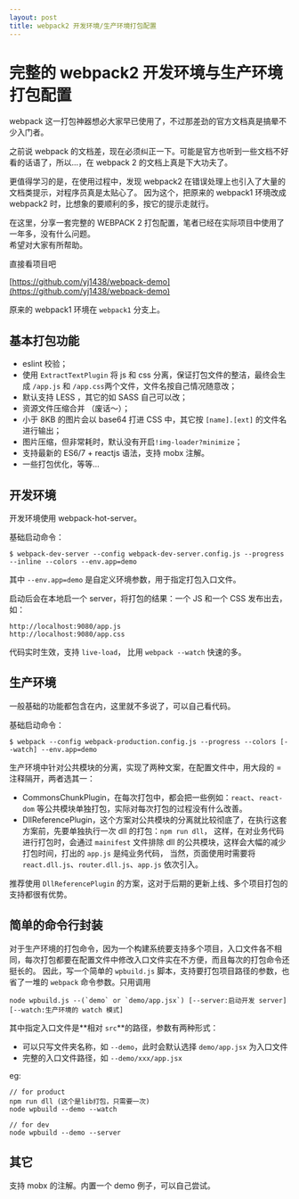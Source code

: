```yaml
---
layout: post
title: webpack2 开发环境/生产环境打包配置
---
```


# 完整的 webpack2 开发环境与生产环境打包配置

webpack 这一打包神器想必大家早已使用了，不过那差劲的官方文档真是搞晕不少入门者。 

之前说 webpack 的文档差，现在必须纠正一下。可能是官方也听到一些文档不好看的话语了，所以...，在 webpack 2 的文档上真是下大功夫了。

更值得学习的是，在使用过程中，发现 webpack2 在错误处理上也引入了大量的文档类提示，对程序员真是太贴心了。
因为这个，把原来的 webpack1 环境改成 webpack2 时，比想象的要顺利的多，按它的提示走就行。

在这里，分享一套完整的 WEBPACK 2 打包配置，笔者已经在实际项目中使用了一年多，没有什么问题。  
希望对大家有所帮助。

直接看项目吧

[https://github.com/yj1438/webpack-demo](https://github.com/yj1438/webpack-demo)

原来的 webpack1 环境在 `webpack1` 分支上。

## 基本打包功能

* eslint 校验；
* 使用 `ExtractTextPlugin` 将 js 和 css 分离，保证打包文件的整洁，最终会生成 `/app.js` 和 `/app.css`两个文件，文件名按自己情况随意改；
* 默认支持 LESS ，其它的如 SASS 自己可以改；
* 资源文件压缩合并 （废话～）；
* 小于 8KB 的图片会以 base64 打进 CSS 中，其它按 `[name].[ext]` 的文件名进行输出；
* 图片压缩，但非常耗时，默认没有开启`!img-loader?minimize`；
* 支持最新的 ES6/7 + reactjs 语法，支持 mobx 注解。
* 一些打包优化，等等...

## 开发环境

开发环境使用 webpack-hot-server。

基础启动命令：

~~~shell
$ webpack-dev-server --config webpack-dev-server.config.js --progress --inline --colors --env.app=demo
~~~

其中 `--env.app=demo` 是自定义环境参数，用于指定打包入口文件。

启动后会在本地启一个 server，将打包的结果：一个 JS 和一个 CSS 发布出去，如：

~~~
http://localhost:9080/app.js
http://localhost:9080/app.css
~~~

代码实时生效，支持 `live-load`， 比用 `webpack --watch` 快速的多。

## 生产环境

一般基础的功能都包含在内，这里就不多说了，可以自己看代码。

基础启动命令：

~~~shell
$ webpack --config webpack-production.config.js --progress --colors [--watch] --env.app=demo
~~~

生产环境中针对公共模块的分离，实现了两种文案，在配置文件中，用大段的 = 注释隔开，两者选其一：

* CommonsChunkPlugin，在每次打包中，都会把一些例如：`react`、`react-dom` 等公共模块单独打包，实际对每次打包的过程没有什么改善。
* DllReferencePlugin，这个方案对公共模块的分离就比较彻底了，在执行这套方案前，先要单独执行一次 dll 的打包：`npm run dll`，
这样，在对业务代码进行打包时，会通过 `mainifest` 文件排除 dll 的公共模块，这样会大幅的减少打包时间，打出的 `app.js` 是纯业务代码，
当然，页面使用时需要将 `react.dll.js`、`router.dll.js`、`app.js` 依次引入。

推荐使用 `DllReferencePlugin` 的方案，这对于后期的更新上线、多个项目打包的支持都很有优势。

## 简单的命令行封装

对于生产环境的打包命令，因为一个构建系统要支持多个项目，入口文件各不相同，每次打包都要在配置文件中修改入口文件实在不方便，而且每次的打包命令还挺长的。
因此，写一个简单的 `wpbuild.js` 脚本，支持要打包项目路径的参数，也省了一堆的 `webpack` 命令参数。只用调用

~~~
node wpbuild.js --(`demo` or `demo/app.jsx`) [--server:启动开发 server] [--watch:生产环境的 watch 模式]
~~~

其中指定入口文件是**相对 `src`**的路径，参数有两种形式：

* 可以只写文件夹名称，如 `--demo`，此时会默认选择 `demo/app.jsx` 为入口文件
* 完整的入口文件路径，如 `--demo/xxx/app.jsx`

eg: 

~~~
// for product
npm run dll (这个是lib打包，只需要一次)
node wpbuild --demo --watch

// for dev
node wpbuild --demo --server
~~~

## 其它

支持 mobx 的注解。内置一个 demo 例子，可以自己尝试。

